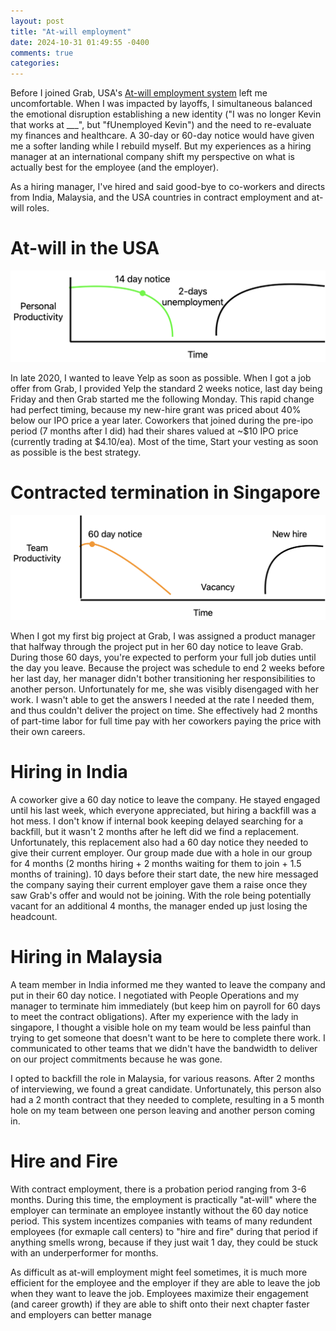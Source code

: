 ```yaml
---
layout: post
title: "At-will employment"
date: 2024-10-31 01:49:55 -0400
comments: true
categories:
---
```


Before I joined Grab, USA's [At-will employment system](https://legal.thomsonreuters.com/en/insights/articles/what-is-at-will-employment) left me uncomfortable. When I was impacted by layoffs, I simultaneous balanced the emotional disruption establishing a new identity ("I was no longer Kevin that works at \_\_\_", but "fUnemployed Kevin") and the need to re-evaluate my finances and healthcare. A 30-day or 60-day notice would have given me a softer landing while I rebuild myself. But my experiences as a hiring manager at an international company shift my perspective on what is actually best for the employee (and the employer).

As a hiring manager, I've hired and said good-bye to co-workers and directs from India, Malaysia, and the USA countries in contract employment and at-will roles.

# At-will in the USA

<img src="/images/at-will.png" title="My productivity as I changed jobs in the USA" alt="graph" class="banner-img" />

In late 2020, I wanted to leave Yelp as soon as possible. When I got a job offer from Grab, I provided Yelp the standard 2 weeks notice, last day being Friday and then Grab started me the following Monday. This rapid change had perfect timing, because my new-hire grant was priced about 40% below our IPO price a year later. Coworkers that joined during the pre-ipo period (7 months after I did) had their shares valued at ~$10 IPO price (currently trading at $4.10/ea). Most of the time, Start your vesting as soon as possible is the best strategy.

# Contracted termination in Singapore

<img src="/images/contract.png" title="Contract employment productivity" alt="graph" class="banner-img" />

When I got my first big project at Grab, I was assigned a product manager that halfway through the project put in her 60 day notice to leave Grab. During those 60 days, you're expected to perform your full job duties until the day you leave. Because the project was schedule to end 2 weeks before her last day, her manager didn't bother transitioning her responsibilities to another person. Unfortunately for me, she was visibly disengaged with her work. I wasn't able to get the answers I needed at the rate I needed them, and thus couldn't deliver the project on time. She effectively had 2 months of part-time labor for full time pay with her coworkers paying the price with their own careers.

# Hiring in India

A coworker give a 60 day notice to leave the company. He stayed engaged until his last week, which everyone appreciated, but hiring a backfill was a hot mess. I don't know if internal book keeping delayed searching for a backfill, but it wasn't 2 months after he left did we find a replacement. Unfortunately, this replacement also had a 60 day notice they needed to give their current employer. Our group made due with a hole in our group for 4 months (2 months hiring + 2 months waiting for them to join + 1.5 months of training). 10 days before their start date, the new hire messaged the company saying their current employer gave them a raise once they saw Grab's offer and would not be joining. With the role being potentially vacant for an additional 4 months, the manager ended up just losing the headcount.

# Hiring in Malaysia

A team member in India informed me they wanted to leave the company and put in their 60 day notice. I negotiated with People Operations and my manager to terminate him immediately (but keep him on payroll for 60 days to meet the contract obligations). After my experience with the lady in singapore, I thought a visible hole on my team would be less painful than trying to get someone that doesn't want to be here to complete there work. I communicated to other teams that we didn't have the bandwidth to deliver on our project commitments because he was gone.

I opted to backfill the role in Malaysia, for various reasons. After 2 months of interviewing, we found a great candidate. Unfortunately, this person also had a 2 month contract that they needed to complete, resulting in a 5 month hole on my team between one person leaving and another person coming in.

# Hire and Fire

With contract employment, there is a probation period ranging from 3-6 months. During this time, the employment is practically "at-will" where the employer can terminate an employee instantly without the 60 day notice period. This system incentizes companies with teams of many redundent employees (for exmaple call centers) to "hire and fire" during that period if anything smells wrong, because if they just wait 1 day, they could be stuck with an underperformer for months.

As difficult as at-will employment might feel sometimes, it is much more efficient for the employee and the employer if they are able to leave the job when they want to leave the job. Employees maximize their engagement (and career growth) if they are able to shift onto their next chapter faster and employers can better manage
